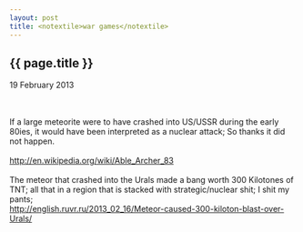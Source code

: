 ```yaml
---
layout: post
title: <notextile>war games</notextile>
---
```


{{ page.title }}
----------------

<p class="publish_date">
19 February 2013

</p>
<br><br>If a large meteorite were to have crashed into US/USSR during the early 80ies, it would have been interpreted as a nuclear attack; So thanks it did not happen.&nbsp;<br><br><a class="ot-anchor" href="http://en.wikipedia.org/wiki/Able_Archer_83" rel="nofollow">http://en.wikipedia.org/wiki/Able_Archer_83</a><br><br>The meteor that crashed into the Urals made a bang worth 300 Kilotones of TNT; all that in a region that is stacked with strategic/nuclear shit; I shit my pants;<br><a class="ot-anchor" href="http://english.ruvr.ru/2013_02_16/Meteor-caused-300-kiloton-blast-over-Urals/" rel="nofollow">http://english.ruvr.ru/2013_02_16/Meteor-caused-300-kiloton-blast-over-Urals/</a>
